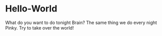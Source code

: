 # Hello-World
What do you want to do tonight Brain?
The same thing we do every night Pinky. Try to take over the world!
